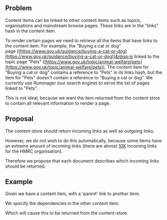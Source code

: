 ## Problem

Content items can be linked to other content items such as topics, organisations and mainstream browse pages.&nbsp;These links are in the "links" hash in the content item.

To render certain pages we need to retrieve all the&nbsp;items that have links to the content item.&nbsp;For example, the "Buying a cat or dog" page&nbsp;([https://www.gov.uk/guidance/buying-a-cat-or-dog](https://www.gov.uk/guidance/buying-a-cat-or-dog))&nbsp;is linked to the topic page "Pets" ([https://www.gov.uk/topic/animal-welfare/pets](https://www.gov.uk/topic/animal-welfare/pets)). The content item for "Buying a cat or dog" contains a reference to "Pets" in its links hash, but the item for&nbsp;"Pets" doesn't contain a reference to "Buying a cat or dog". We currently use Rummager (our search engine) to serve the list of pages linked to "Pets".

This is not ideal, because we want the item returned from the content store to contain all relevant information to render a page.

## Proposal

The content-store should return incoming links as well as outgoing links.

However, we do not wish to do this automatically, because some items have an extreme amount of incoming links (there are almost [10K](https://www.gov.uk/api/search.json?filter_organisations=hm-revenue-customs&count=0) incoming links for the HMRC organisation).

Therefore we propose that each document describes which incoming links should be returned.

## Example

Given we have a content item, with a 'parent' link to another item:

We specify the dependencies in the other content item:

Which will cause this to be returned from the content-store:

&nbsp;

&nbsp;

&nbsp;

&nbsp;

&nbsp;

